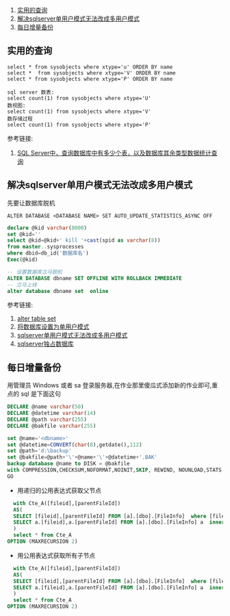 
1. [实用的查询](#实用的查询)
1. [解决sqlserver单用户模式无法改成多用户模式](#解决sqlserver单用户模式无法改成多用户模式)
1. [每日增量备份](#每日增量备份)




## 实用的查询

```
select * from sysobjects where xtype='u' ORDER BY name
select *  from sysobjects where xtype='V' ORDER BY name
select * from sysobjects where xtype='P' ORDER BY name

sql server 数表:
select count(1) from sysobjects where xtype='U'
数视图:
select count(1) from sysobjects where xtype='V'
数存储过程
select count(1) from sysobjects where xtype='P'
```

参考链接:

1. [SQL Server中，查询数据库中有多少个表，以及数据库其余类型数据统计查询](http://blog.csdn.net/u012138032/article/details/78455990)




## 解决sqlserver单用户模式无法改成多用户模式


先要让数据库脱机

```
ALTER DATABASE <DATABASE NAME> SET AUTO_UPDATE_STATISTICS_ASYNC OFF
```


```sql
declare @kid varchar(8000)
set @kid=''
select @kid=@kid+' kill '+cast(spid as varchar(8))
from master..sysprocesses
where dbid=db_id('数据库名')
Exec(@kid)
```


```sql
-- 设置数据库立马脱机
ALTER DATABASE dbname SET OFFLINE WITH ROLLBACK IMMEDIATE 
-- 立马上线
alter database dbname set  online  
```

参考链接:
1. [alter table set](https://docs.microsoft.com/zh-cn/sql/t-sql/statements/alter-database-transact-sql-set-options)
2. [将数据库设置为单用户模式](https://docs.microsoft.com/zh-cn/sql/relational-databases/databases/set-a-database-to-single-user-mode)
3. [sqlserver单用户模式无法改成多用户模式](http://www.wangjingfeng.com/491.html)
4. [sqlserver独占数据库](http://www.bkjia.com/Sql_Server/490634.html)


## 每日增量备份

用管理员 Windows 或者 sa 登录服务器,在作业那里傻瓜式添加新的作业即可,重点的 sql 是下面这句

```sql
DECLARE @name varchar(50)
DECLARE @datetime varchar(14)
DECLARE @path varchar(255)
DECLARE @bakfile varchar(255)

set @name='<dbname>'
set @datetime=CONVERT(char(8),getdate(),112)
set @path='d:\backup'
set @bakfile=@path+'\'+@name+'\'+@datetime+'.BAK'
backup database @name to DISK = @bakfile
with COMPRESSION,CHECKSUM,NOFORMAT,NOINIT,SKIP, REWIND, NOUNLOAD,STATS = 10;
GO
```

* 用递归的公用表达式获取父节点

```sql
  with Cte_A([fileid],[parentFileId])
  AS(
  SELECT [fileid],[parentFileId] FROM [a].[dbo].[FileInfo]  where [fileid]=6  union all 
  SELECT a.[fileid],a.[parentFileId] FROM [a].[dbo].[FileInfo] a  inner join Cte_A c on a.fileid=c.[parentFileId]
  )
  select * from Cte_A 
OPTION (MAXRECURSION 2)
```

* 用公用表达式获取所有子节点

```sql
  with Cte_A([fileid],[parentFileId])
  AS(
  SELECT [fileid],[parentFileId] FROM [a].[dbo].[FileInfo]  where [fileid]=1  union all 
  SELECT a.[fileid],a.[parentFileId] FROM [a].[dbo].[FileInfo] a  inner join Cte_A c on a.[parentFileId]=c.fileid
  )
  select * from Cte_A 
OPTION (MAXRECURSION 2)
```
